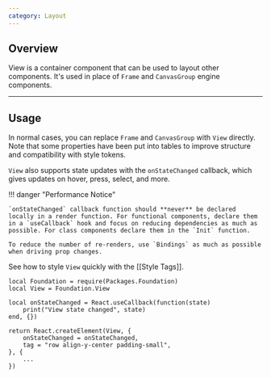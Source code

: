 ```yaml
---
category: Layout
---
```


## Overview

View is a container component that can be used to layout other components. It's used in place of `Frame` and `CanvasGroup` engine components.

---

## Usage

In normal cases, you can replace `Frame` and `CanvasGroup` with `View` directly. Note that some properties have been put into tables to improve structure and compatibility with style tokens.

`View` also supports state updates with the `onStateChanged` callback, which gives updates on hover, press, select, and more.

!!! danger "Performance Notice"

    `onStateChanged` callback function should **never** be declared locally in a render function. For functional components, declare them in a `useCallback` hook and focus on reducing dependencies as much as possible. For class components declare them in the `Init` function.

    To reduce the number of re-renders, use `Bindings` as much as possible when driving prop changes.

See how to style `View` quickly with the [[Style Tags]].

```luau
local Foundation = require(Packages.Foundation)
local View = Foundation.View

local onStateChanged = React.useCallback(function(state)
    print("View state changed", state)
end, {})

return React.createElement(View, {
    onStateChanged = onStateChanged,
    tag = "row align-y-center padding-small",
}, {
    ...
})
```
